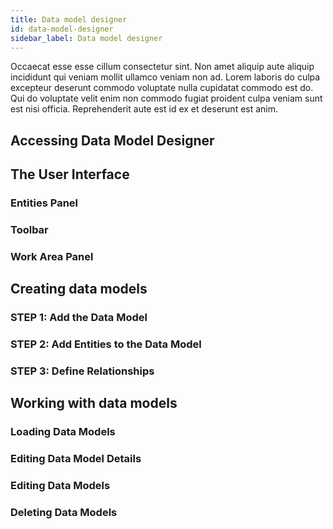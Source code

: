 ```yaml
---
title: Data model designer
id: data-model-designer
sidebar_label: Data model designer
---
```


Occaecat esse esse cillum consectetur sint. Non amet aliquip aute aliquip incididunt qui veniam mollit ullamco veniam non ad. Lorem laboris do culpa excepteur deserunt commodo voluptate nulla cupidatat commodo est do. Qui do voluptate velit enim non commodo fugiat proident culpa veniam sunt est nisi officia. Reprehenderit aute est id ex et deserunt est anim.

## Accessing Data Model Designer

## The User Interface
### Entities Panel

### Toolbar

### Work Area Panel


## Creating data models
### STEP 1: Add the Data Model

### STEP 2: Add Entities to the Data Model

### STEP 3: Define Relationships


## Working with data models
### Loading Data Models

### Editing Data Model Details

### Editing Data Models

### Deleting Data Models



